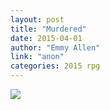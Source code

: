 ```yaml
---
layout: post
title: "Murdered"
date: 2015-04-01
author: "Emmy Allen"
link: "anon"
categories: 2015 rpg
---
```

![]({{site.url}}/2015images/Murdered.jpg)
